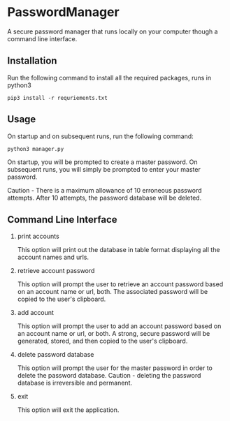 # PasswordManager
A secure password manager that runs locally on your computer though a command line interface. 

## Installation
Run the following command to install all the required packages, runs in python3

    pip3 install -r requriements.txt

## Usage
On startup and on subsequent runs, run the following command:

    python3 manager.py

On startup, you will be prompted to create a master password. On subsequent runs, you will simply be prompted to enter your master password.

Caution - There is a maximum allowance of 10 erroneous password attempts. After 10 attempts, the password database will be deleted. 

## Command Line Interface
1. print accounts 

    This option will print out the database in table format displaying all the account names and urls.

2. retrieve account password 

    This option will prompt the user to retrieve an account password based on an account name or url, both. The associated password will be copied to the user's clipboard.

3. add account

    This option will prompt the user to add an account password based on an account name or url, or both. A strong, secure password will be generated, stored, and then copied to the user's clipboard.

4. delete password database

    This option will prompt the user for the master password in order to delete the password database.
    Caution - deleting the password database is irreversible and permanent. 

5. exit

    This option will exit the application.